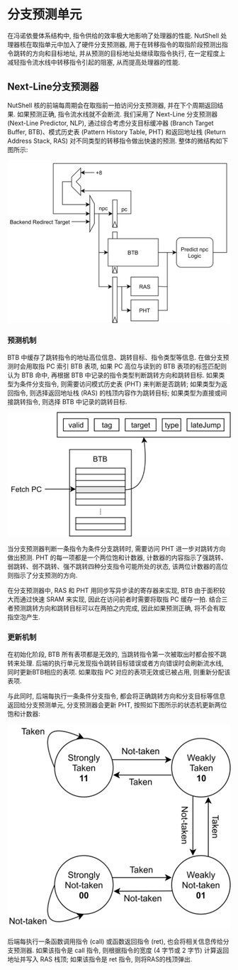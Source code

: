 # 分支预测单元

在冯诺依曼体系结构中, 指令供给的效率极大地影响了处理器的性能. NutShell 处理器核在取指单元中加入了硬件分支预测器, 用于在转移指令的取指阶段预测出指令跳转的方向和目标地址, 并从预测的目标地址处继续取指令执行, 在一定程度上减轻指令流水线中转移指令引起的阻塞, 从而提高处理器的性能.

## Next-Line分支预测器

NutShell 核的前端每周期会在取指前一拍访问分支预测器, 并在下个周期返回结果. 如果预测正确, 指令流水线就不会断流. 我们采用了 Next-Line 分支预测器 (Next-Line Predictor, NLP), 通过综合考虑分支目标缓冲器 (Branch Target Buffer, BTB)、模式历史表 (Pattern History Table, PHT) 和返回地址栈 (Return Address Stack, RAS) 对不同类型的转移指令做出快速的预测. 整体的微结构如下图所示:

![](pic/BPU-NutShell.jpg)

### 预测机制

BTB 中缓存了跳转指令的地址高位信息、跳转目标、指令类型等信息. 在做分支预测时会用取指 PC 索引 BTB 表项, 如果 PC 高位与读到的 BTB 表项的标签匹配则认为 BTB 命中, 再根据 BTB 中记录的指令类型判断跳转方向和跳转目标. 如果类型为条件分支指令, 则需要访问模式历史表 (PHT) 来判断是否跳转; 如果类型为返回指令, 则选择返回地址栈 (RAS) 的栈顶内容作为跳转目标; 如果类型为直接或间接跳转指令, 则选择 BTB 中记录的跳转目标.

![](pic/BTB-NutShell.jpg)

当分支预测器判断一条指令为条件分支跳转时, 需要访问 PHT 进一步对跳转方向做出预测. PHT 的每一项都是一个两位饱和计数器, 计数器的内容指示了强跳转、弱跳转、弱不跳转、强不跳转四种分支指令可能所处的状态, 该两位计数器的高位则指示了分支预测的方向.

在分支预测器中, RAS 和 PHT 用同步写异步读的寄存器来实现, BTB 由于面积较大而通过快速 SRAM 来实现, 因此在访问前者时需要将取指 PC 缓存一拍. 结合三者预测跳转方向和跳转目标可以在两拍之内完成, 因此如果预测正确, 将不会有取指空泡产生.

### 更新机制

在初始化阶段, BTB 所有表项都是无效的, 当跳转指令第一次被取出时都会按不跳转来处理. 后端的执行单元发现指令跳转目标错误或者方向错误时会刷新流水线, 同时更新BTB相应的表项. 如果取指 PC 对应的表项无效或已被占用, 则重新分配该表项.

与此同时, 后端每执行一条条件分支指令, 都会将正确跳转方向和分支目标等信息返回给分支预测单元, 分支预测器会更新 PHT, 按照如下图所示的状态机更新两位饱和计数器: 

![](pic/PHT-NutShell.jpg) 

后端每执行一条函数调用指令 (call) 或函数返回指令 (ret), 也会将相关信息传给分支预测器. 如果该指令是 call 指令, 则根据指令的宽度 (4 字节或 2 字节) 计算返回地址并写入 RAS 栈顶; 如果该指令是 ret 指令, 则将RAS的栈顶弹出.
